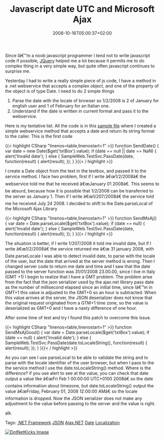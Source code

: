 ﻿---
title: "Javascript date UTC and Microsoft Ajax"
description: ""
date: 2008-10-16T05:00:37+02:00
draft: false
tags: [ASPNET]
categories: [ASPNET]
---
Since Iâ€™m a noob javascript programmer I tend not to write javascript code if possible, [JQuery](http://jquery.com/) helped me a lot because it permits me to do complex thing in a very simple way, but quite often javascript continues to surprise me.

Yesterday I had to write a really simple piece of js code, I have a method in a .net webservice that accepts a complex object, and one of the property of the object is of type Date. I need to do 2 simple things

1. Parse the date with the locale of browser so 1/2/2008 is 2 of January for english user and 1 of February for an Italian one.
2. Understand if the date is written in current format and pass it to the webservice.

Here is my tentative list. All the code is in this [sample file](https://www.codewrecks.com/blog/wp-content/uploads/2008/10/sampleweb.zip) where I created a simple webservice method that accepts a date and return its string format to the caller. This is the first code

{{< highlight CSharp "linenos=table,linenostart=1" >}}
function SendDate() {
    var date = new Date($get('txtBox').value);
    if (date == null || date == NaN) {
        alert('Invalid date');
    } else {
        SampleWeb.TestSvc.PassDate(date, function(result) { alert(result); });
    }
}{{< / highlight >}}

<!-- Code inserted with Steve Dunn's Windows Live Writer Code Formatter Plugin.  http://dunnhq.com -->

I create a Date object from the text in the textbox, and passed it to the service method. I face two problem, first if I write â€œ1/2/2008â€ the webservice told me that he received â€œJanuary 01 2008â€. This seems to be absurd, because how it is possible that 1/2/2008 can be transferred to the server as January 1. Then if I write â€œ1/207/2008â€ the service told me he received July 24 2008. I decided to shift to the Date.parseLocal of the Microsoft Ajax Library

{{< highlight CSharp "linenos=table,linenostart=1" >}}
function SendMsAj() {
    var date = Date.parseLocale($get('txtBox').value);
    if (date == null) {
        alert('Invalid date');
    } else {
        SampleWeb.TestSvc.PassDate(date, function(result) { alert(result); });
    }
}{{< / highlight >}}

<!-- Code inserted with Steve Dunn's Windows Live Writer Code Formatter Plugin.  http://dunnhq.com -->

The situation is better, if I write 1/207/2008 it told me invalid date, but if I write â€œ1/2/2008â€ the service returned me â€œ 31 january 2008, with Date.parseLocale I was able to detect invalid date, to parse with the locale of the user, but the date that arrived at the server method is wrong. Then I changed server code to return me date and time and I saw that the date passed to the server function was 31/01/2008 23.00.00, since I live in Italy (GMT +1) I begin to realize that I have a GMT problem. The problem arise from the fact that the json serializer used by the ajax.net library pass date as the number of millisecond elapsed since an initial time, since Iâ€™m in GMT+1 this value is adjusted to the GMT+0 so an hour is subtracted. When this value arrives at the server, the JSON deserializer does not know that the original request originated from a GTM+1 time zone, so the value is deserialized as GMT+0 and I have a nasty difference of one hour.

After some time of test and try I found this patch to overcome this issue.

{{< highlight CSharp "linenos=table,linenostart=1" >}}
function SendMsAjGood() {
    var date = Date.parseLocale($get('txtBox').value);
    if (date == null) {
        alert('Invalid date');
    } else {
        SampleWeb.TestSvc.PassDate(date.toLocaleString(), function(result) { alert(result); });
    }
}{{< / highlight >}}

<!-- Code inserted with Steve Dunn's Windows Live Writer Code Formatter Plugin.  http://dunnhq.com -->

As you can see I use parseLocal to be able to validate the string and to parse with the locale identifier of the user browser, but when I pass to the the service method I use the date.toLocaleString() method. Where is the difference? if you use alert to see at the value, you can check that date output a value like â€œFri Feb 1 00:00:00 UTC+0100 2008â€ so the date contains information about timezone, but date.toLocaleString() output the value â€œFriday, February 01, 2008 12:00:00 AMâ€ so the locale information is dropped. Now the JSON serializer does not make any adjustment to the value before passing to the server and the value is right.

alk.

Tags: [.NET Framework](http://technorati.com/tag/.NET%20Framework) [JSON](http://technorati.com/tag/JSON) [Ajax.NET](http://technorati.com/tag/Ajax.NET) [Date](http://technorati.com/tag/Date) [Localization](http://technorati.com/tag/Localization)

<script type="text/javascript">var dzone_url = 'http://www.codewrecks.com/blog/?p=461';</script><script type="text/javascript">var dzone_title = 'Javascript date UTC and Microsoft Ajax';</script><script type="text/javascript">var dzone_blurb = 'Javascript date UTC and Microsoft Ajax';</script><script type="text/javascript">var dzone_style = '2';</script><script language="javascript" src="http://widgets.dzone.com/widgets/zoneit.js"></script> 

[![DotNetKicks Image](http://www.dotnetkicks.com/Services/Images/KickItImageGenerator.ashx?url=http://www.codewrecks.com/blog/?p=461&amp;bgcolor=0080C0&amp;fgcolor=FFFFFF&amp;border=000000&amp;cbgcolor=D4E1ED&amp;cfgcolor=000000)](http://www.dotnetkicks.com/kick/?url=http://www.codewrecks.com/blog/?p=461)
